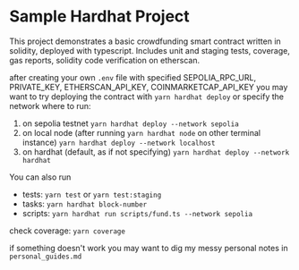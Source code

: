 # Sample Hardhat Project

This project demonstrates a basic crowdfunding smart contract written in solidity, deployed with typescript.
Includes unit and staging tests, coverage, gas reports, solidity code verification on etherscan.

after creating your own `.env` file with specified SEPOLIA_RPC_URL, PRIVATE_KEY, ETHERSCAN_API_KEY, COINMARKETCAP_API_KEY you may want to try deploying the contract with `yarn hardhat deploy` or specify the network where to run: 
1) on sepolia testnet `yarn hardhat deploy --network sepolia`
2) on local node (after running `yarn hardhat node` on other terminal instance) `yarn hardhat deploy --network localhost`
3) on hardhat (default, as if not specifying) `yarn hardhat deploy --network hardhat`

You can also run 
- tests: `yarn test` or `yarn test:staging`
- tasks: `yarn hardhat block-number`
- scripts: `yarn hardhat run scripts/fund.ts --network sepolia`

check coverage: `yarn coverage`

if something doesn't work you may want to dig my messy personal notes in `personal_guides.md`
